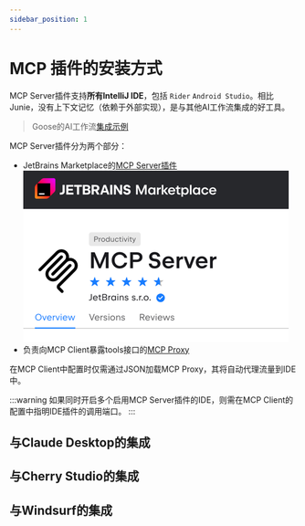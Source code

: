 ```yaml
---
sidebar_position: 1
---
```


# MCP 插件的安装方式

MCP Server插件支持**所有IntelliJ IDE**，包括 `Rider` `Android Studio`。相比Junie，没有上下文记忆（依赖于外部实现），是与其他AI工作流集成的好工具。

> Goose的AI工作流[集成示例](https://block.github.io/goose/docs/tutorials/jetbrains-mcp/)

MCP Server插件分为两个部分：
* JetBrains Marketplace的[MCP Server插件](https://plugins.jetbrains.com/plugin/26071-mcp-server)
![插件市场中的MCP Server插件](imgs/mcp-server-marketplace.png)
* 负责向MCP Client暴露tools接口的[MCP Proxy](https://github.com/JetBrains/mcp-jetbrains/tree/main)

在MCP Client中配置时仅需通过JSON加载MCP Proxy，其将自动代理流量到IDE中。

:::warning
如果同时开启多个启用MCP Server插件的IDE，则需在MCP Client的配置中指明IDE插件的调用端口。
:::

## 与Claude Desktop的集成

## 与Cherry Studio的集成

## 与Windsurf的集成

